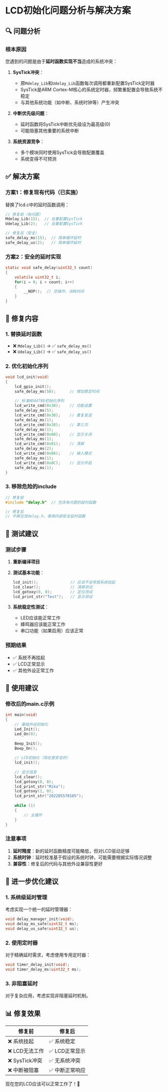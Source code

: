 # LCD初始化问题分析与解决方案

## 🔍 问题分析

### 根本原因
您遇到的问题是由于**延时函数实现不当**造成的系统冲突：

1. **SysTick冲突**：
   - 原`Mdelay_Lib`和`Udelay_Lib`函数每次调用都重新配置SysTick定时器
   - SysTick是ARM Cortex-M核心的系统定时器，频繁重配置会导致系统不稳定
   - 与其他系统功能（如中断、系统时钟等）产生冲突

2. **中断优先级问题**：
   - 延时函数将SysTick中断优先级设为最高级(0)
   - 可能阻塞其他重要的系统中断

3. **系统资源竞争**：
   - 多个模块同时使用SysTick会导致配置覆盖
   - 系统变得不可预测

## ✅ 解决方案

### 方案1：修复现有代码（已实施）
替换了lcd.c中的延时函数调用：

```c
// 修复前（有问题）
Mdelay_Lib(15);  // 会重配置SysTick
Udelay_Lib(2);   // 会重配置SysTick

// 修复后（安全）
safe_delay_ms(15);  // 简单循环延时
safe_delay_us(2);   // 简单循环延时
```

### 方案2：安全的延时实现
```c
static void safe_delay(uint32_t count)
{
    volatile uint32_t i;
    for(i = 0; i < count; i++)
    {
        __NOP();  // 空操作，消耗时间
    }
}
```

## 🔧 修复内容

### 1. 替换延时函数
- ❌ `Mdelay_Lib()` → ✅ `safe_delay_ms()`
- ❌ `Udelay_Lib()` → ✅ `safe_delay_us()`

### 2. 优化初始化序列
```c
void lcd_init(void)
{
    lcd_gpio_init();
    safe_delay_ms(50);      // 增加稳定时间
    
    // 标准HD44780初始化序列
    lcd_write_cmd(0x38);    // 功能设置
    safe_delay_ms(5);
    lcd_write_cmd(0x38);    // 重复发送
    safe_delay_ms(1);
    lcd_write_cmd(0x38);    // 第三次
    safe_delay_ms(1);
    lcd_write_cmd(0x08);    // 显示关闭
    safe_delay_ms(1);
    lcd_write_cmd(0x01);    // 清屏
    safe_delay_ms(2);
    lcd_write_cmd(0x06);    // 输入模式
    safe_delay_ms(1);
    lcd_write_cmd(0x0C);    // 显示开启
    safe_delay_ms(1);
}
```

### 3. 移除危险的include
```c
// 修复前
#include "delay.h"  // 包含有问题的延时函数

// 修复后
// 不再包含delay.h，使用内部安全延时函数
```

## 🧪 测试建议

### 测试步骤
1. **重新编译项目**
2. **测试基本功能**：
   ```c
   lcd_init();              // 应该不会导致系统挂起
   lcd_clear();             // 清屏测试
   lcd_gotoxy(0, 0);        // 定位测试
   lcd_print_str("Test");   // 显示测试
   ```

3. **系统稳定性测试**：
   - LED应该能正常工作
   - 蜂鸣器应该能正常工作
   - 串口功能（如果启用）应该正常

### 预期结果
- ✅ 系统不再挂起
- ✅ LCD正常显示
- ✅ 其他外设正常工作

## 📝 使用建议

### 修改后的main.c示例
```c
int main(void)
{    
    // 基础外设初始化
    Led_Init();
    Led_On(0);
    
    Beep_Init();
    Beep_On();
    
    // LCD初始化（现在是安全的）
    lcd_init();
    
    // 显示信息
    lcd_clear();
    lcd_gotoxy(0, 0);
    lcd_print_str("Mika");
    lcd_gotoxy(1, 0);
    lcd_print_str("202205570105");
    
    while (1)
    {
        // 主循环
    }
}
```

### 注意事项
1. **延时精度**：新的延时函数精度可能略低，但对LCD驱动足够
2. **系统时钟**：延时校准基于假设的系统时钟，可能需要根据实际情况调整
3. **兼容性**：修复后的代码与其他外设兼容性更好

## 🔮 进一步优化建议

### 1. 系统级延时管理
考虑实现一个统一的延时管理器：
```c
void delay_manager_init(void);
void delay_ms_safe(uint32_t ms);
void delay_us_safe(uint32_t us);
```

### 2. 使用定时器
对于精确延时需求，考虑使用专用定时器：
```c
void timer_delay_init(void);
void timer_delay_ms(uint32_t ms);
```

### 3. 非阻塞延时
对于复杂应用，考虑实现非阻塞延时机制。

## 📊 修复效果

| 修复前 | 修复后 |
|--------|--------|
| ❌ 系统挂起 | ✅ 系统稳定 |
| ❌ LCD无法工作 | ✅ LCD正常显示 |
| ❌ SysTick冲突 | ✅ 无系统冲突 |
| ❌ 中断被阻塞 | ✅ 中断正常响应 |

现在您的LCD应该可以正常工作了！🎉
